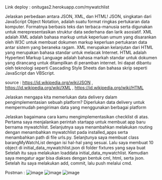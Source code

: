  Link deploy : onitugas2.herokuapp.com/mywatchlist
 
 Jelaskan perbedaan antara JSON, XML, dan HTML!
 JSON, singkatan dari JavaScript Object Notation, adalah suatu format ringkas pertukaran data komputer. Formatnya berbasis teks dan terbaca-manusia serta digunakan untuk merepresentasikan struktur data sederhana dan larik asosiatif.
 XML adalah XML adalah bahasa markup untuk keperluan umum yang disarankan oleh W3C untuk membuat dokumen markup keperluan pertukaran data antar sistem yang beraneka ragam. XML merupakan kelanjutan dari HTML yang merupakan bahasa standar untuk melacak Internet.
 HTML adalah Hypertext Markup Language adalah bahasa markah standar untuk dokumen yang dirancang untuk ditampilkan di peramban internet. Ini dapat dibantu oleh teknologi seperti Cascading Style Sheets dan bahasa skrip seperti JavaScript dan VBScript.
 
 source : https://id.wikipedia.org/wiki/JSON , https://id.wikipedia.org/wiki/XML , https://id.wikipedia.org/wiki/HTML
 
 
 Jelaskan mengapa kita memerlukan data delivery dalam pengimplementasian sebuah platform?
 Diperlukan data delivery untuk mempermudah pengiriman data yang menggunakan berbagai platform
 
 Jelaskan bagaimana cara kamu mengimplementasikan checklist di atas.
 Pertama saya menjalankan perintah startapp untuk membuat app baru bernama mywatchlist. Selanjutnya saya menambahkan melakukan routing dengan menambahkan mywatchlist pada installed_apps serta menambahkan path di file urls.py. Selanjtunya saya membuat class barangMyWatchList dengan isi hal-hal yang sesuai. Lalu saya membuat 10 object di initial_data_mywatchlist.json di folder fixtures yang saya buat Setelah itu saya melakukan loaddata initial_data_mywatchlist. Kemudian saya mengatur agar bisa diakses dengan bentuk cml, html, serta json. Setelah itu saya melakukan add, commit, lalu push melalui cmd. 
 
 Postman :
 ![image](https://user-images.githubusercontent.com/112609270/191664197-8b8c7c7f-dd0a-4a67-8acf-8490115894de.png)
![image](https://user-images.githubusercontent.com/112609270/191664176-213ee243-e312-4bcd-9610-2d7e8efb1d87.png)
![image](https://user-images.githubusercontent.com/112609270/191664151-f74b63ef-b0ad-45f9-b36c-5cf7ebb50348.png)
